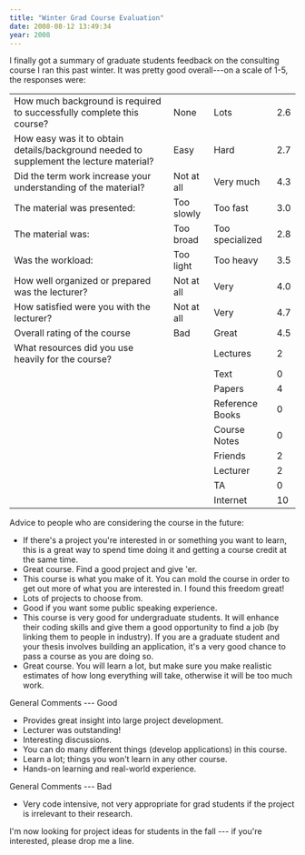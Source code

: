 ```yaml
---
title: "Winter Grad Course Evaluation"
date: 2008-08-12 13:49:34
year: 2008
---
```

I finally got a summary of graduate students feedback on the consulting course I ran this past winter.  It was pretty good overall---on a scale of 1-5, the responses were:
<table>
<tr>
<td>How much background is required to successfully complete this course?</td>
<td>None</td>
<td>Lots</td>
<td>2.6</td>
</tr>
<tr>
<td>How easy was it to obtain details/background needed to supplement the lecture material?</td>
<td>Easy</td>
<td>Hard</td>
<td>2.7</td>
</tr>
<tr>
<td>Did the term work increase your understanding of the material?</td>
<td>Not at all</td>
<td>Very much</td>
<td>4.3</td>
</tr>
<tr>
<td>The material was presented:</td>
<td>Too slowly</td>
<td>Too fast</td>
<td>3.0</td>
</tr>
<tr>
<td>The material was:</td>
<td>Too broad</td>
<td>Too specialized</td>
<td>2.8</td>
</tr>
<tr>
<td>Was the workload:</td>
<td>Too light</td>
<td>Too heavy</td>
<td>3.5</td>
</tr>
<tr>
<td>How well organized or prepared was the lecturer?</td>
<td>Not at all</td>
<td>Very</td>
<td>4.0</td>
</tr>
<tr>
<td>How satisfied were you with the lecturer?</td>
<td>Not at all</td>
<td>Very</td>
<td>4.7</td>
</tr>
<tr>
<td>Overall rating of the course</td>
<td>Bad</td>
<td>Great</td>
<td>4.5</td>
</tr>
<tr>
<td>What resources did you use heavily for the course?</td>
<td></td>
<td>Lectures</td>
<td>2</td>
</tr>
<tr>
<td></td>
<td></td>
<td>Text</td>
<td>0</td>
</tr>
<tr>
<td></td>
<td></td>
<td>Papers</td>
<td>4</td>
</tr>
<tr>
<td></td>
<td></td>
<td>Reference Books</td>
<td>0</td>
</tr>
<tr>
<td></td>
<td></td>
<td>Course Notes</td>
<td>0</td>
</tr>
<tr>
<td></td>
<td></td>
<td>Friends</td>
<td>2</td>
</tr>
<tr>
<td></td>
<td></td>
<td>Lecturer</td>
<td>2</td>
</tr>
<tr>
<td></td>
<td></td>
<td>TA</td>
<td>0</td>
</tr>
<tr>
<td></td>
<td></td>
<td>Internet</td>
<td>10</td>
</tr>
</table>
Advice to people who are considering the course in the future:
<ul>
	<li>If there's a project you're interested in or something you want to learn, this is a great way to spend time doing it and getting a course credit at the same time.</li>
	<li>Great course. Find a good project and give 'er.</li>
	<li>This course is what you make of it. You can mold the course in order to get out more of what you are interested in. I found this freedom great!</li>
	<li>Lots of projects to choose from.</li>
	<li>Good if you want some public speaking experience.</li>
	<li>This course is very good for undergraduate students. It will enhance their coding skills and give them a good opportunity to find a job (by linking them to people in industry). If you are a graduate student and your thesis involves building an application, it's a very good chance to pass a course as you are doing so.</li>
	<li>Great course. You will learn a lot, but make sure you make realistic estimates of how long everything will take, otherwise it will be too much work.</li>
</ul>
General Comments --- Good
<ul>
	<li>Provides great insight into large project development.</li>
	<li>Lecturer was outstanding!</li>
	<li>Interesting discussions.</li>
	<li>You can do many different things (develop applications) in this course.</li>
	<li>Learn a lot; things you won't learn in any other course.</li>
	<li>Hands-on learning and real-world experience.</li>
</ul>
General Comments --- Bad
<ul>
	<li>Very code intensive, not very appropriate for grad students if the project is irrelevant to their research.</li>
</ul>
I'm now looking for project ideas for students in the fall --- if you're interested, please drop me a line.
